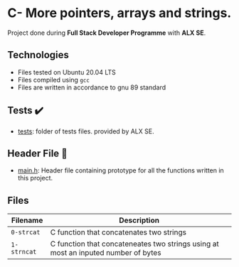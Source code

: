 # C- More pointers, arrays and strings.
Project done during **Full Stack Developer Programme** with **ALX SE**.

## Technologies
* Files tested on Ubuntu 20.04 LTS
* Files compiled using `gcc` 
* Files are written in accordance to gnu 89 standard

## Tests :heavy_check_mark:
* [tests](./tests): folder of tests files. provided by ALX SE.
## Header File :file_folder:

* [main.h](./main.h): Header file containing prototype for all the functions written in this project.

## Files

|Filename         | Description                    |
|-----------------|-----------------------------------------|
| `0-strcat`      | C function that concatenates two strings|
| `1-strncat`     | C function that concateneates two strings using at most an inputed number of bytes |     

